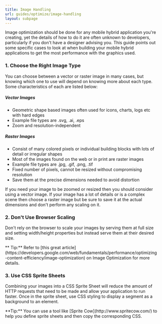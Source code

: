 ```yaml
---
title: Image Handling
url: guides/optimize/image-handling
layout: subpage
---
```


Image optimization should be done for any mobile hybrid application you're creating, yet the details of how to do it are often unknown
to developers, particularly if you don't have a designer advising you. This guide points out some specific cases to look at when building
your mobile hybrid applications to get the most performance with the graphics used. 

### 1. Choose the Right Image Type
You can choose between a vector or raster image in many cases, but knowing which one to use will depend on knowing more about each type. 
Some characteristics of each are listed below:

##### Vector Images
+ Geometric shape based images often used for icons, charts, logs etc with hard edges
+ Example file types are .svg, .ai, .eps
+ Zoom and resolution-independent

##### Raster Images
+ Consist of many colored pixels or individual building blocks with lots of detail or irregular shapes
+ Most of the images found on the web or in print are raster images
+ Example file types are .jpg, .gif, .png, .tif
+ Fixed number of pixels, cannot be resized without compromising resolution
+ Save them at the precise dimensions needed to avoid distortion

If you need your image to be zoomed or resized then you should consider using a vector image. If your image has a lot of details or is 
a complex scene then choose a raster image but be sure to save it at the actual dimensions and don't perform any scaling on it. 


### 2. Don't Use Browser Scaling
Don't rely on the browser to scale your images by serving them at full size and setting width/height properties but instead serve them at their
 desired size. 

<div class="alert--info">** Tip:** Refer to [this great article](https://developers.google.com/web/fundamentals/performance/optimizing-content-efficiency/image-optimization) on 
Image Optimization for more details. </div>


### 3. Use CSS Sprite Sheets
Combining your images into a CSS Sprite Sheet will reduce the amount of HTTP requests that need to be made and allow your application to run faster.
Once in the sprite sheet, use CSS styling to display a segment as a background to an element.

<div class="alert--info">**Tip:** You can use a tool like [Sprite Cow](http://www.spritecow.com/) to help you define sprite sheets and then copy the corresponding CSS.</div> 


